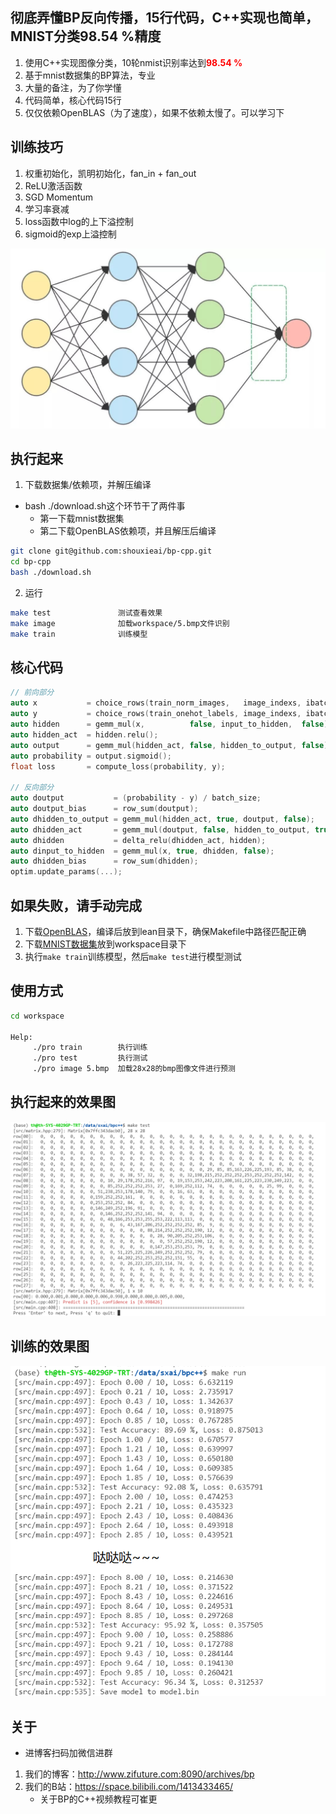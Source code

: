 ## 彻底弄懂BP反向传播，15行代码，C++实现也简单，MNIST分类98.54 %精度
1. 使用C++实现图像分类，10轮nmist识别率达到<font color=red>**98.54 %**</font>
2. 基于mnist数据集的BP算法，专业
3. 大量的备注，为了你学懂
4. 代码简单，核心代码15行
5. 仅仅依赖OpenBLAS（为了速度），如果不依赖太慢了。可以学习下

## 训练技巧
1. 权重初始化，凯明初始化，fan_in + fan_out
2. ReLU激活函数
3. SGD Momentum
4. 学习率衰减
5. loss函数中log的上下溢控制
6. sigmoid的exp上溢控制

![](workspace/background.jpeg)

## 执行起来
1. 下载数据集/依赖项，并解压编译
- bash ./download.sh这个环节干了两件事
    - 第一下载mnist数据集
    - 第二下载OpenBLAS依赖项，并且解压后编译
```bash
git clone git@github.com:shouxieai/bp-cpp.git
cd bp-cpp
bash ./download.sh
```

2. 运行
```bash
make test               测试查看效果
make image              加载workspace/5.bmp文件识别
make train              训练模型
```

## 核心代码
```c++
// 前向部分
auto x           = choice_rows(train_norm_images,   image_indexs, ibatch * batch_size, batch_size);
auto y           = choice_rows(train_onehot_labels, image_indexs, ibatch * batch_size, batch_size);
auto hidden      = gemm_mul(x,          false, input_to_hidden,  false) + hidden_bias;
auto hidden_act  = hidden.relu();
auto output      = gemm_mul(hidden_act, false, hidden_to_output, false) + output_bias;
auto probability = output.sigmoid();
float loss       = compute_loss(probability, y);

// 反向部分
auto doutput           = (probability - y) / batch_size;
auto doutput_bias      = row_sum(doutput);
auto dhidden_to_output = gemm_mul(hidden_act, true, doutput, false);
auto dhidden_act       = gemm_mul(doutput, false, hidden_to_output, true);
auto dhidden           = delta_relu(dhidden_act, hidden);
auto dinput_to_hidden  = gemm_mul(x, true, dhidden, false);
auto dhidden_bias      = row_sum(dhidden);
optim.update_params(...);
```

## 如果失败，请手动完成
1. 下载[OpenBLAS](https://github.com/xianyi/OpenBLAS/releases)，编译后放到lean目录下，确保Makefile中路径匹配正确
2. 下载[MNIST数据集](http://yann.lecun.com/exdb/mnist/)放到workspace目录下
3. 执行`make train`训练模型，然后`make test`进行模型测试

## 使用方式
```bash
cd workspace 

Help: 
     ./pro train        执行训练
     ./pro test         执行测试
     ./pro image 5.bmp  加载28x28的bmp图像文件进行预测
```

## 执行起来的效果图
![](workspace/test_console.png)

## 训练的效果图
![](workspace/train_console.png)

## 关于
- 进博客扫码加微信进群
1. 我们的博客：http://www.zifuture.com:8090/archives/bp
2. 我们的B站：https://space.bilibili.com/1413433465/
    - 关于BP的C++视频教程可崔更